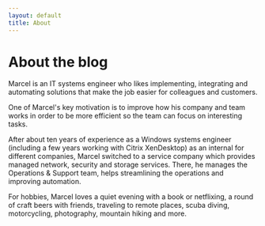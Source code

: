 ```yaml
---
layout: default
title: About
---
```


# About the blog

Marcel is an IT systems engineer who likes implementing, integrating and automating solutions that make the job easier for colleagues and customers.

One of Marcel's key motivation is to improve how his company and team works in order to be more efficient so the team can focus on interesting tasks.

After about ten years of experience as a Windows systems engineer (including a few years working with Citrix XenDesktop) as an internal for different companies, Marcel switched to a service company which provides managed network, security and storage services. There, he manages the Operations & Support team, helps streamlining the operations and improving automation.

For hobbies, Marcel loves a quiet evening with a book or netflixing, a round of craft beers with friends, traveling to remote places, scuba diving, motorcycling, photography, mountain hiking and more.
